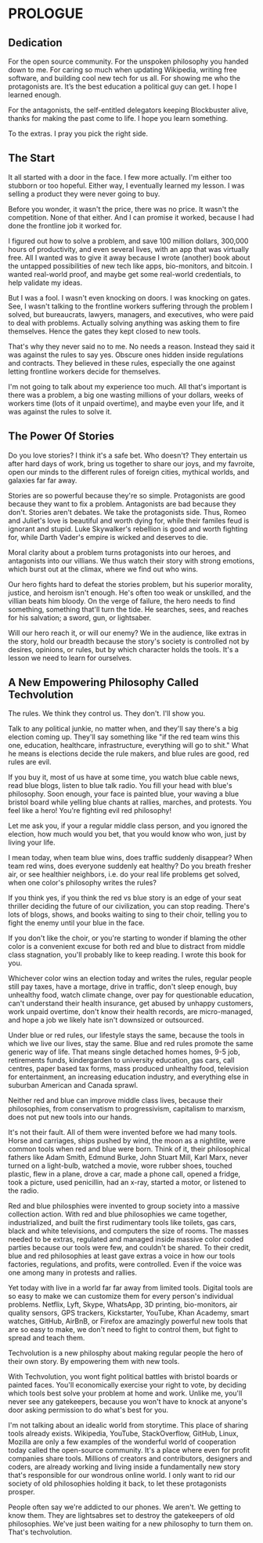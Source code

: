 # PROLOGUE

## Dedication

For the open source community. For the unspoken philosophy you handed down to me. For caring so much when updating Wikipedia, writing free software, and building cool new tech for us all. For showing me who the protagonists are. It’s the best education a political guy can get. I hope I learned enough.

For the antagonists, the self-entitled delegators keeping Blockbuster alive, thanks for making the past come to life. I hope you learn something.

To the extras. I pray you pick the right side.

## The Start

It all started with a door in the face. I few more actually. I'm either too stubborn or too hopeful. Either way, I eventually learned my lesson. I was selling a product they were never going to buy.

Before you wonder, it wasn't the price, there was no price. It wasn't the competition. None of that either. And I can promise it worked, because I had done the frontline job it worked for.

I figured out how to solve a problem, and save 100 million dollars, 300,000 hours of productivity, and even several lives, with an app that was virtually free. All I wanted was to give it away because I wrote (another) book about the untapped possibilities of new tech like apps, bio-monitors, and bitcoin. I wanted real-world proof, and maybe get some real-world credentials, to help validate my ideas.

But I was a fool. I wasn't even knocking on doors. I was knocking on gates. See, I wasn't talking to the frontline workers suffering through the problem I solved, but bureaucrats, lawyers, managers, and executives, who were paid to deal with problems. Actually solving anything was asking them to fire themselves. Hence the gates they kept closed to new tools.

That's why they never said no to me. No needs a reason. Instead they said it was against the rules to say yes. Obscure ones hidden inside regulations and contracts. They believed in these rules, especially the one against letting frontline workers decide for themselves.

I'm not going to talk about my experience too much. All that's important is there was a problem, a big one wasting millions of your dollars, weeks of workers time (lots of it unpaid overtime), and maybe even your life, and it was against the rules to solve it.

## The Power Of Stories

Do you love stories? I think it's a safe bet. Who doesn't? They entertain us after hard days of work, bring us together to share our joys, and my favroite, open our minds to the different rules of foreign cities, mythical worlds, and galaxies far far away.

Stories are so powerful because they're so simple. Protagonists are good because they want to fix a problem. Antagonists are bad because they don't. Stories aren't debates. We take the protagonists side. Thus, Romeo and Juliet's love is beautiful and worth dying for, while their familes feud is ignorant and stupid. Luke Skywalker's rebellion is good and worth fighting for, while Darth Vader's empire is wicked and deserves to die.

Moral clarity about a problem turns protagonists into our heroes, and antagonists into our villians. We thus watch their story with strong emotions, which burst out at the climax, where we find out who wins.

Our hero fights hard to defeat the stories problem, but his superior morality, justice, and heroism isn't enough. He's often too weak or unskilled, and the villian beats him bloody. On the verge of failure, the hero needs to find something, something that'll turn the tide. He searches, sees, and reaches for his salvation; a sword, gun, or lightsaber.

Will our hero reach it, or will our enemy? We in the audience, like extras in the story, hold our breadth because the story's society is controlled not by desires, opinions, or rules, but by which character holds the tools. It's a lesson we need to learn for ourselves.

## A New Empowering Philosophy Called Techvolution

The rules. We think they control us. They don't. I'll show you.

Talk to any political junkie, no matter when, and they'll say there's a big election coming up. They'll say something like "if the red team wins this one, education, healthcare, infrastructure, everything will go to shit." What he means is elections decide the rule makers, and blue rules are good, red rules are evil.

If you buy it, most of us have at some time, you watch blue cable news, read blue blogs, listen to blue talk radio. You fill your head with blue's philosophy. Soon enough, your face is painted blue, your waving a blue bristol board while yelling blue chants at rallies, marches, and protests. You feel like a hero! You're fighting evil red philosophy!

Let me ask you, if your a regular middle class person, and you ignored the election, how much would you bet, that you would know who won, just by living your life.

I mean today, when team blue wins, does traffic suddenly disappear? When team red wins, does everyone suddenly eat healthy? Do you breath fresher air, or see healthier neighbors, i.e. do your real life problems get solved, when one color's philosophy writes the rules?

If you think yes, if you think the red vs blue story is an edge of your seat thriller deciding the future of our civilization, you can stop reading. There's lots of blogs, shows, and books waiting to sing to their choir, telling you to fight the enemy until your blue in the face.

If you don't like the choir, or you're starting to wonder if blaming the other color is a convenient excuse for both red and blue to distract from middle class stagnation, you'll probably like to keep reading. I wrote this book for you.

Whichever color wins an election today and writes the rules, regular people still pay taxes, have a mortage, drive in traffic, don't sleep enough, buy unhealthy food, watch climate change, over pay for questionable education, can't understand their health insurance, get abused by unhappy customers, work unpaid overtime, don't know their health records, are micro-managed, and hope a job we likely hate isn't downsized or outsourced.

Under blue or red rules, our lifestyle stays the same, because the tools in which we live our lives, stay the same. Blue and red rules promote the same generic way of life. That means single detached homes homes, 9-5 job, retirements funds, kindergarden to university education, gas cars, call centres, paper based tax forms, mass produced unhealthy food, television for entertainment, an increasing education industry, and everything else in suburban American and Canada sprawl.

Neither red and blue can improve middle class lives, because their philosophies, from conservatism to progressivism, capitalism to marxism, does not put new tools into our hands.

It's not their fault. All of them were invented before we had many tools. Horse and carriages, ships pushed by wind, the moon as a nightlite, were common tools when red and blue were born. Think of it, their philosophical fathers like Adam Smith, Edmund Burke, John Stuart Mill, Karl Marx, never turned on a light-bulb, watched a movie, wore rubber shoes, touched plastic, flew in a plane, drove a car, made a phone call, opened a fridge, took a picture, used penicillin, had an x-ray, started a motor, or listened to the radio.

Red and blue philosphies were invented to group society into a massive collection action. With red and blue philosophies we came together, industrialized, and built the first rudimentary tools like toilets, gas cars, black and white televisions, and computers the size of rooms. The masses needed to be extras, regulated and managed inside massive color coded parties because our tools were few, and couldn't be shared. To their credit, blue and red philosophies at least gave extras a voice in how our tools factories, regulations, and profits, were controlled. Even if the voice was one among many in protests and rallies.

Yet today with live in a world far far away from limited tools. Digital tools are so easy to make we can customize them for every person's individual problems. Netflix, Lyft, Skype, WhatsApp, 3D printing, bio-monitors, air quality sensors, GPS trackers, Kickstarter, YouTube, Khan Academy, smart watches, GitHub, AirBnB, or Firefox are amazingly powerful new tools that are so easy to make, we don't need to fight to control them, but fight to spread and teach them.

Techvolution is a new philosphy about making regular people the hero of their own story. By empowering them with new tools.

With Techvolution, you wont fight political battles with bristol boards or painted faces. You'll economically exercise your right to vote, by deciding which tools best solve your problem at home and work. Unlike me, you'll never see any gatekeepers, because you won't have to knock at anyone's door asking permission to do what's best for you.

I'm not talking about an idealic world from storytime. This place of sharing tools already exists. Wikipedia, YouTube, StackOverflow, GitHub, Linux, Mozilla are only a few examples of the wonderful world of cooperation today called the open-source community. It's a place where even for profit companies share tools. Millions of creators and contributors, designers and coders, are already working and living inside a fundamentally new story that's responsible for our wondrous online world. I only want to rid our society of old philosophies holding it back, to let these protagonists prosper.

People often say we're addicted to our phones. We aren't. We getting to know them. They are lightsabres set to destroy the gatekeepers of old philosophies. We've just been waiting for a new philosophy to turn them on. That's techvolution.
